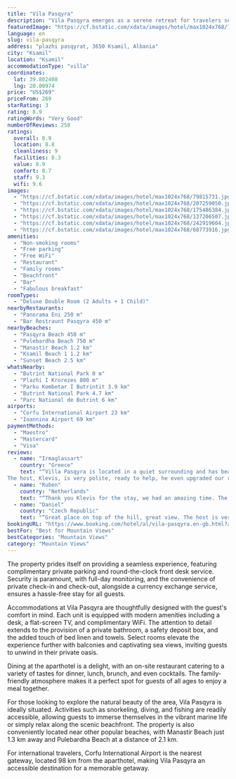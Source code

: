 ```yaml
---
title: "Vila Pasqyra"
description: "Vila Pasqyra emerges as a serene retreat for travelers seeking both adventure and relaxation amidst the breathtaking landscape, just a stone's throw away from the pristine Pasqyra Beach."
featuredImage: "https://cf.bstatic.com/xdata/images/hotel/max1024x768/79815731.jpg?k=48dfb92af84d8834bccb6343bc916ee1caac19b85ab2e17dde8bca46ca9ea71c&o=&hp=1"
language: en
slug: vila-pasqyra
address: "plazhi pasqyrat, 3650 Ksamil, Albania"
city: "Ksamil"
location: "Ksamil"
accommodationType: "villa"
coordinates:
  lat: 39.802408
  lng: 20.00974
price: "US$269"
priceFrom: 269
starRating: 3
rating: 8.9
ratingWords: "Very Good"
numberOfReviews: 258
ratings:
  overall: 8.9
  location: 8.8
  cleanliness: 9
  facilities: 8.3
  value: 8.9
  comfort: 8.7
  staff: 9.3
  wifi: 9.6
images:
  - "https://cf.bstatic.com/xdata/images/hotel/max1024x768/79815731.jpg?k=48dfb92af84d8834bccb6343bc916ee1caac19b85ab2e17dde8bca46ca9ea71c&o=&hp=1"
  - "https://cf.bstatic.com/xdata/images/hotel/max1024x768/207259050.jpg?k=8d225c61ebc77f9cc6ed438905e6055ec551439c9b04d5760d708580c8e9badb&o=&hp=1"
  - "https://cf.bstatic.com/xdata/images/hotel/max1024x768/175486384.jpg?k=c2cfaaf7c1a8026da6e1dec3207680e41d6539cef1373299f45e56e97c8b80d5&o=&hp=1"
  - "https://cf.bstatic.com/xdata/images/hotel/max1024x768/137206507.jpg?k=66cfc477c2da18640f03e4b3a32538b242081018ef98c4c14fd5595046295b43&o=&hp=1"
  - "https://cf.bstatic.com/xdata/images/hotel/max1024x768/242919604.jpg?k=c798d87aa2e7c9220f5a4cf7dc0d06a0de1573ad606789f9e1c4987e6231f95e&o=&hp=1"
  - "https://cf.bstatic.com/xdata/images/hotel/max1024x768/68773916.jpg?k=73ced5de031e7386f40f69127693da406de96247298c0b10d01c13124441037e&o=&hp=1"
amenities:
  - "Non-smoking rooms"
  - "Free parking"
  - "Free WiFi"
  - "Restaurant"
  - "Family rooms"
  - "Beachfront"
  - "Bar"
  - "Fabulous breakfast"
roomTypes:
  - "Deluxe Double Room (2 Adults + 1 Child)"
nearbyRestaurants:
  - "Panorama Eni 250 m"
  - "Bar Restraunt Pasqyra 450 m"
nearbyBeaches:
  - "Pasqyra Beach 450 m"
  - "Pulebardha Beach 750 m"
  - "Manastir Beach 1.2 km"
  - "Ksamil Beach 1 1.2 km"
  - "Sunset Beach 2.5 km"
whatsNearby:
  - "Butrint National Park 0 m"
  - "Plazhi I Krorezes 800 m"
  - "Parku Kombetar I Butrintit 3.9 km"
  - "Butrint National Park 4.7 km"
  - "Parc National de Butrint 6 km"
airports:
  - "Corfu International Airport 23 km"
  - "Ioannina Airport 69 km"
paymentMethods:
  - "Maestro"
  - "Mastercard"
  - "Visa"
reviews:
  - name: "Irmaglassart"
    country: "Greece"
    text: "“Villa Pasqyra is located in a quiet surrounding and has beautiful views over the sea, the beach is close, 10 mins walk or you can go by car, via a dirt road.
The host, Klevis, is very polite, ready to help, he even upgraded our room to a spacious...”"
  - name: "Ruben"
    country: "Netherlands"
    text: "“Thank you Klevis for the stay, we had an amazing time. The location is great, stunning sea view from the restaurant. The food is also really good and Klevis is such a nice guy, he was very helpful throughout the whole stay”"
  - name: "Daniel"
    country: "Czech Republic"
    text: "“Great place on top of the hill, great view. The host is very friendly and will do anything to male your stay as pleasant as possible.”"
bookingURL: "https://www.booking.com/hotel/al/vila-pasqyra.en-gb.html?aid=8035640"
bestFor: "Best for Mountain Views"
bestCategories: "Mountain Views"
category: "Mountain Views"
---
```


The property prides itself on providing a seamless experience, featuring complimentary private parking and round-the-clock front desk service. Security is paramount, with full-day monitoring, and the convenience of private check-in and check-out, alongside a currency exchange service, ensures a hassle-free stay for all guests.

Accommodations at Vila Pasqyra are thoughtfully designed with the guest's comfort in mind. Each unit is equipped with modern amenities including a desk, a flat-screen TV, and complimentary WiFi. The attention to detail extends to the provision of a private bathroom, a safety deposit box, and the added touch of bed linen and towels. Select rooms elevate the experience further with balconies and captivating sea views, inviting guests to unwind in their private oasis.

Dining at the aparthotel is a delight, with an on-site restaurant catering to a variety of tastes for dinner, lunch, brunch, and even cocktails. The family-friendly atmosphere makes it a perfect spot for guests of all ages to enjoy a meal together.

For those looking to explore the natural beauty of the area, Vila Pasqyra is ideally situated. Activities such as snorkeling, diving, and fishing are readily accessible, allowing guests to immerse themselves in the vibrant marine life or simply relax along the scenic beachfront. The property is also conveniently located near other popular beaches, with Manastir Beach just 1.3 km away and Pulebardha Beach at a distance of 2.1 km.

For international travelers, Corfu International Airport is the nearest gateway, located 98 km from the aparthotel, making Vila Pasqyra an accessible destination for a memorable getaway.
